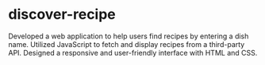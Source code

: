 # discover-recipe
Developed a web application to help users find recipes by entering a dish name. Utilized JavaScript to fetch
and display recipes from a third-party API. Designed a responsive and user-friendly interface with HTML and CSS.
